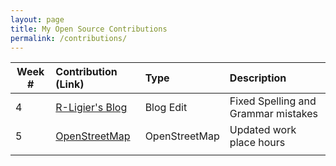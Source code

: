 ```yaml
---
layout: page
title: My Open Source Contributions
permalink: /contributions/
---
```


<!--
Type of the contribution should be "Wikipedia edit", "OpenStreet Map feature", "Project Documentation", "Project Code", "Blog Edit", etc.

The description should include a brief summary of what you did.

Replace the first row below with your contribution.

-->





| Week #       | Contribution (Link)  | Type  | Description |
|---|:---|:---|:---|
|  4   | <a href = 'https://github.com/hunter-college-ossd-fall-2019/R-Ligier-weekly/pull/3'>R-Ligier's Blog</a>   | Blog Edit    |   Fixed Spelling and Grammar mistakes   |
|   5  | <a href = 'https://www.openstreetmap.org/changeset/74403697#map=13/40.7601/-73.9668'> OpenStreetMap </a>    |  OpenStreetMap   |   Updated work place hours  |
|     |     |     |      |


